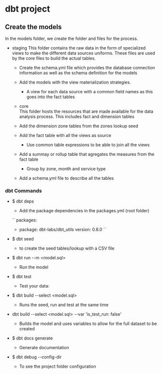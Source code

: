# dbt project 

## Create the models

  In the models folder, we create the folder and files for the process. 
  
  - staging
    This folder contains the raw data in the form of specialized views to make the different data sources uniforms. These files are used by the core files to build the
    actual tables.

    - Create the schema.yml file which provides the database connection information as well as the schema definition for the models
    - Add the models with the view materialization strategies. 
       - A view for each data source with a common field names as this goes into the fact tables

    - core   
     This folder hosts the resources that are made available for the data analysis process. This includes fact and dimension tables

     - Add the dimension zone tables from the zones lookup seed
     - Add the fact table with all the views as source
         - Use common table expressions to be able to join all the views
     - Add a summay or rollup table that agregates the measures from the fact table
        - Group by zone, month and service type
    - Add a schema.yml file to describe all the tables

### dbt Commands

- $ dbt deps 
  - Add the package dependencies in the packages.yml (root folder)   
  
  ``
    packages:
    - package: dbt-labs/dbt_utils
        version: 0.8.0
  ``

- $ dbt seed 
  - to create the seed tables/lookup with a CSV file
- $ dbt run --m <model.sql>
  - Run the model
- $ dbt test
  - Test your data: 
- $ dbt build --select <model.sql>
  - Runs the seed, run and test at the same time
- dbt build --select <model.sql> --var 'is_test_run: false'
  - Builds the model and uses variables to allow for the full dataset to be created
- $ dbt docs generate
  - Generate documentation 
- $ dbt debug --config-dir
  - To see the project folder configuration